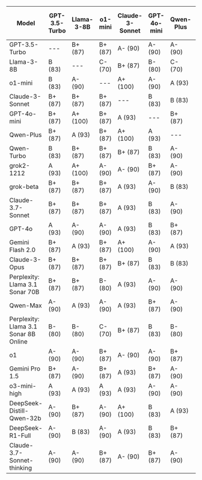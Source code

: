 | Model | GPT-3.5-Turbo | Llama-3-8B | o1-mini | Claude-3-Sonnet | GPT-4o-mini | Qwen-Plus | Qwen-Turbo | grok2-1212 | grok-beta | Claude-3.7-Sonnet | GPT-4o | Gemini Flash 2.0 | Claude-3-Opus | Perplexity: Llama 3.1 Sonar 70B | Qwen-Max | Perplexity: Llama 3.1 Sonar 8B Online | o1 | Gemini Pro 1.5 | o3-mini-high | DeepSeek-Distill-Qwen-32b | DeepSeek-R1-Full | Claude-3.7-Sonnet-thinking | Median Grade | Percentage |
|------|---|---|---|---|---|---|---|---|---|---|---|---|---|---|---|---|---|---|---|---|---|---|-------------|-----------|
| GPT-3.5-Turbo | --- | B+ (87) | B+ (87) | A- (90) | A- (90) | A- (90) | B (83) | A- (90) | B+ (87) | A- (90) | A (93) | B (83) | B+ (87) | B+ (87) | A (93) | A (93) | A- (90) | B+ (87) | C+ (77) | B+ (87) | A- (90) | A- (90) | A- | 90 |
| Llama-3-8B | B (83) | --- | C- (70) | B+ (87) | B- (80) | C- (70) | B- (80) | B- (80) | B- (80) | C+ (77) | C (73) | A (93) | B+ (87) | B- (80) | C (73) | A+ (100) | C (73) | C- (70) | C- (70) | B- (80) | N/A (0) | C+ (77) | B- | 80 |
| o1-mini | B (83) | A- (90) | --- | A+ (100) | A- (90) | A (93) | A- (90) | B+ (87) | B+ (87) | A- (90) | A- (90) | A- (90) | A (93) | A- (90) | A (93) | B (83) | A- (90) | A- (90) | A- (90) | A+ (100) | B- (80) | A- (90) | A- | 90 |
| Claude-3-Sonnet | B+ (87) | B+ (87) | B+ (87) | --- | B (83) | B (83) | A- (90) | A- (90) | B+ (87) | B (83) | B+ (87) | A- (90) | A- (90) | A- (90) | B (83) | B+ (87) | B+ (87) | B+ (87) | A- (90) | B+ (87) | C+ (77) | B- (80) | B+ | 87 |
| GPT-4o-mini | B+ (87) | A+ (100) | B+ (87) | A (93) | --- | B+ (87) | B+ (87) | A (93) | B (83) | A- (90) | A (93) | A (93) | A (93) | A- (90) | B+ (87) | A- (90) | A (93) | A- (90) | B (83) | B+ (87) | A- (90) | A (93) | A- | 90 |
| Qwen-Plus | B+ (87) | A (93) | B+ (87) | A+ (100) | A (93) | --- | A (93) | A (93) | A- (90) | A- (90) | A (93) | A- (90) | A (93) | A (93) | B (83) | A (93) | A- (90) | A (93) | B (83) | B+ (87) | B+ (87) | A- (90) | A- | 90 |
| Qwen-Turbo | B (83) | B+ (87) | B+ (87) | B+ (87) | B (83) | A- (90) | --- | B+ (87) | B- (80) | B (83) | B+ (87) | B+ (87) | A- (90) | A- (90) | B (83) | B- (80) | B- (80) | B+ (87) | C (73) | B+ (87) | B- (80) | B (83) | B+ | 87 |
| grok2-1212 | A (93) | A+ (100) | A- (90) | A- (90) | B+ (87) | A- (90) | A- (90) | --- | A (93) | A- (90) | A (93) | A- (90) | A (93) | A (93) | A- (90) | A+ (100) | B+ (87) | A- (90) | B (83) | A- (90) | B (83) | A- (90) | A- | 90 |
| grok-beta | B+ (87) | B+ (87) | B+ (87) | A (93) | A- (90) | B (83) | B+ (87) | A (93) | --- | B- (80) | B+ (87) | B+ (87) | A- (90) | A (93) | B+ (87) | B (83) | C (73) | A- (90) | C (73) | A- (90) | N/A | C+ (77) | B+ | 87 |
| Claude-3.7-Sonnet | B+ (87) | B+ (87) | B+ (87) | A (93) | B (83) | A- (90) | B (83) | A- (90) | A- (90) | --- | A- (90) | A (93) | A (93) | A (93) | A (93) | B+ (87) | A- (90) | A- (90) | A- (90) | A- (90) | C (73) | A- (90) | A- | 90 |
| GPT-4o | A (93) | A- (90) | A- (90) | A (93) | B (83) | B+ (87) | B (83) | A (93) | A- (90) | A- (90) | --- | A- (90) | A (93) | A (93) | A (93) | A (93) | A- (90) | A- (90) | A- (90) | B+ (87) | B+ (87) | A- (90) | A- | 90 |
| Gemini Flash 2.0 | B+ (87) | A (93) | B+ (87) | A+ (100) | A- (90) | A (93) | B (83) | A (93) | B+ (87) | A- (90) | A- (90) | --- | A- (90) | A- (90) | A- (90) | A (93) | A- (90) | A- (90) | B (83) | B+ (87) | B+ (87) | A- (90) | A- | 90 |
| Claude-3-Opus | B+ (87) | B+ (87) | B+ (87) | B+ (87) | B (83) | B (83) | B+ (87) | A (93) | B+ (87) | B- (80) | A (93) | B+ (87) | --- | B+ (87) | B (83) | A- (90) | B+ (87) | B+ (87) | C (73) | A- (90) | B- (80) | A- (90) | B+ | 87 |
| Perplexity: Llama 3.1 Sonar 70B | B+ (87) | B+ (87) | B- (80) | A (93) | A- (90) | A- (90) | A- (90) | A (93) | B (83) | A (93) | A (93) | A (93) | A- (90) | --- | A (93) | B+ (87) | B+ (87) | A- (90) | C- (70) | B- (80) | B (83) | A- (90) | A- | 90 |
| Qwen-Max | A- (90) | A (93) | A- (90) | A (93) | B+ (87) | A- (90) | A- (90) | A- (90) | B+ (87) | B+ (87) | A (93) | A (93) | A- (90) | A (93) | --- | A- (90) | A- (90) | A (93) | B- (80) | A (93) | B+ (87) | A- (90) | A- | 90 |
| Perplexity: Llama 3.1 Sonar 8B Online | B- (80) | B- (80) | C- (70) | B+ (87) | B (83) | B- (80) | C (73) | C- (70) | C- (70) | C- (70) | C- (70) | C- (70) | B- (80) | C- (70) | C (73) | --- | C- (70) | C+ (77) | C- (70) | C- (70) | C- (70) | C- (70) | C- | 70 |
| o1 | A- (90) | A- (90) | B+ (87) | A- (90) | A- (90) | B+ (87) | A (93) | A- (90) | B+ (87) | A- (90) | A (93) | B+ (87) | A- (90) | A- (90) | A (93) | C (73) | --- | A- (90) | A- (90) | A (93) | B+ (87) | A- (90) | A- | 90 |
| Gemini Pro 1.5 | B+ (87) | A- (90) | B+ (87) | A (93) | B+ (87) | A- (90) | A (93) | A- (90) | B (83) | B+ (87) | B (83) | B+ (87) | B+ (87) | A- (90) | B+ (87) | A- (90) | A- (90) | --- | B (83) | A (93) | B (83) | B+ (87) | B+ | 87 |
| o3-mini-high | A (93) | A (93) | A (93) | A (93) | A- (90) | A- (90) | A- (90) | A- (90) | A- (90) | A- (90) | A (93) | A (93) | A- (90) | A+ (100) | A- (90) | A (93) | A (93) | A- (90) | --- | B (83) | A (93) | A- (90) | A- | 90 |
| DeepSeek-Distill-Qwen-32b | A- (90) | B+ (87) | A- (90) | A+ (100) | B (83) | A (93) | A (93) | A- (90) | A- (90) | B+ (87) | A- (90) | A (93) | A- (90) | A (93) | A- (90) | A- (90) | B (83) | A- (90) | C+ (77) | --- | B- (80) | A- (90) | A- | 90 |
| DeepSeek-R1-Full | A- (90) | B (83) | A- (90) | A (93) | B (83) | B+ (87) | B- (80) | B+ (87) | B+ (87) | B+ (87) | A (93) | B+ (87) | A- (90) | A (93) | B+ (87) | A- (90) | A- (90) | A- (90) | B (83) | B+ (87) | --- | B+ (87) | B+ | 87 |
| Claude-3.7-Sonnet-thinking | A- (90) | A- (90) | B+ (87) | A- (90) | B+ (87) | A- (90) | A- (90) | A+ (100) | B+ (87) | B+ (87) | A- (90) | A- (90) | A (93) | A (93) | A (93) | A+ (100) | A- (90) | A- (90) | A- (90) | A- (90) | B+ (87) | --- | A- | 90 |
